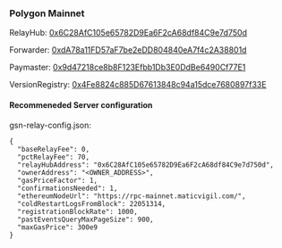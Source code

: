 ### Polygon Mainnet

RelayHub: [0x6C28AfC105e65782D9Ea6F2cA68df84C9e7d750d](https://explorer-mainnet.maticvigil.com/address/0x6C28AfC105e65782D9Ea6F2cA68df84C9e7d750d)

Forwarder: [0xdA78a11FD57aF7be2eDD804840eA7f4c2A38801d](https://explorer-mainnet.maticvigil.com/address/0xdA78a11FD57aF7be2eDD804840eA7f4c2A38801d)

Paymaster: [0x9d47218ce8b8F123Efbb1Db3E0DdBe6490Cf77E1](https://explorer-mainnet.maticvigil.com/address/0x9d47218ce8b8F123Efbb1Db3E0DdBe6490Cf77E1)

VersionRegistry: [0x4Fe8824c885D67613848c94a15dce7680897f33E](https://explorer-mumbai.maticvigil.com/address/0x4Fe8824c885D67613848c94a15dce7680897f33E)

#### Recommeneded Server configuration
gsn-relay-config.json:
```
{
  "baseRelayFee": 0,
  "pctRelayFee": 70,
  "relayHubAddress": "0x6C28AfC105e65782D9Ea6F2cA68df84C9e7d750d",
  "ownerAddress": "<OWNER_ADDRESS>",
  "gasPriceFactor": 1,
  "confirmationsNeeded": 1,
  "ethereumNodeUrl": "https://rpc-mainnet.maticvigil.com/",
  "coldRestartLogsFromBlock": 22051314,
  "registrationBlockRate": 1000,
  "pastEventsQueryMaxPageSize": 900,
  "maxGasPrice": 300e9
}
```
